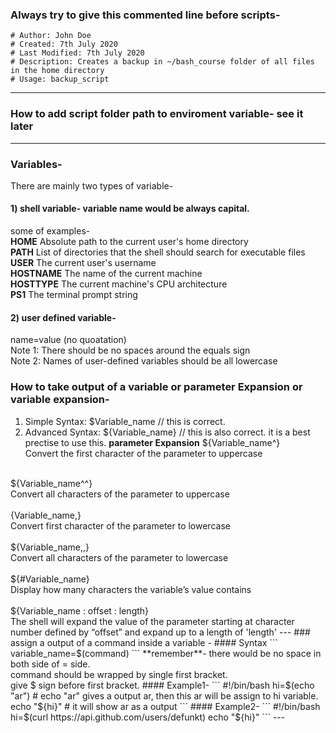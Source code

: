 ### Always try to give this commented line before scripts-
```
# Author: John Doe
# Created: 7th July 2020
# Last Modified: 7th July 2020
# Description: Creates a backup in ~/bash_course folder of all files in the home directory
# Usage: backup_script
```
---
### How to add script folder path to enviroment variable-   see it later
                 
---
### Variables-
There are mainly two types of variable-  </br>
#### 1) shell variable- variable name would be always capital. </br>
some of examples- </br>
**HOME** Absolute path to the current user's home directory  </br>
**PATH** List of directories that the shell should search for executable files  </br>
**USER** The current user's username  </br>
**HOSTNAME** The name of the current machine  </br>
**HOSTTYPE** The current machine's CPU architecture  </br>
**PS1** The terminal prompt string  </br>
#### 2) user defined variable-  </br>
name=value (no quoatation)</br>
Note 1: There should be no spaces around the equals sign </br>
Note 2: Names of user-defined variables should be all lowercase </br>
### How to take output of a variable or parameter Expansion or variable expansion-
1) Simple Syntax: $Variable_name     // this is correct.  </br>
2) Advanced Syntax: ${Variable_name}  // this is also correct. it is a best prectise to use this.
**parameter Expansion**
${Variable_name^} </br>
Convert the first character of the parameter to uppercase </br>
</br>
${Variable_name^^} </br>
Convert all characters of the parameter to uppercase </br>
</br>
{Variable_name,} </br>
Convert first character of the parameter to lowercase </br>
</br>
${Variable_name,,} </br>
Convert all characters of the parameter to lowercase </br>
</br>
${#Variable_name} </br>
Display how many characters the variable’s value contains </br>
</br>
${Variable_name : offset : length} </br>
The shell will expand the value of the parameter starting at
character number defined by “offset” and expand up to a length
of 'length'
---
### assign a output of a command inside a variable -
#### Syntax
```
variable_name=$(command)
```
**remember**- there would be no space in both side of = side.<br /> command should be wrapped by single first bracket.<br /> give $ sign before first bracket.
#### Example1-
```
#!/bin/bash
hi=$(echo "ar")  # echo "ar" gives a output ar, then this ar will be assign to hi variable.
echo "${hi}"  # it will show ar as a output
```
#### Example2-
```
#!/bin/bash
hi=$(curl https://api.github.com/users/defunkt)
echo "${hi}"
```
---

